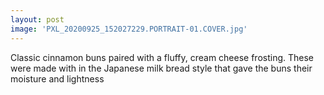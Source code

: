 ```yaml
---
layout: post
image: 'PXL_20200925_152027229.PORTRAIT-01.COVER.jpg'
---
```


Classic cinnamon buns paired with a fluffy, cream cheese frosting. These were made with in the Japanese milk bread style that gave the buns their moisture and lightness